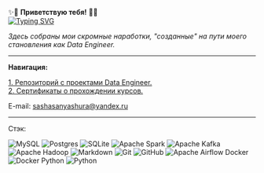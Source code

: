 ✨👋 **Приветствую тебя!**  👋✨   
[![Typing SVG](https://readme-typing-svg.herokuapp.com?font=Fira+Code&pause=1000&color=F73C22&width=435&lines=Я;Филоненко+Александр;Data+Engineer)](https://git.io/typing-svg)

*Здесь собраны мои скромные наработки, "созданные" на пути моего становления как Data Engineer.*

__________________________________________________________________________________________________

**Навигация:**

[1. Репозиторий с проектами Data Engineer.](https://github.com/brrndalex/Data-Engineer-Projects)  
[2. Сертификаты о прохождении курсов.](https://github.com/brrndalex/Data-Engineer-Projects/tree/main/%D0%A1%D0%B5%D1%80%D1%82%D0%B8%D1%84%D0%B8%D0%BA%D0%B0%D1%82%D1%8B%20%D0%BE%20%D0%BF%D1%80%D0%BE%D1%85%D0%BE%D0%B6%D0%B4%D0%B5%D0%BD%D0%B8%D0%B8%20%D0%BA%D1%83%D1%80%D1%81%D0%BE%D0%B2)   
    
<!--
**brrndalex/brrndalex** is a ✨ _special_ ✨ repository because its `README.md` (this file) appears on your GitHub profile.

Here are some ideas to get you started:

- 🔭 I’m currently working on ...
- 🌱 I’m currently learning ...
- 👯 I’m looking to collaborate on ...
- 🤔 I’m looking for help with ...
- 💬 Ask me about ...
- 📫 How to reach me: ...
- 😄 Pronouns: ...
- ⚡ Fun fact: ...
-->

E-mail: sashasanyashura@yandex.ru
_________________________________________________________________________________________________________________________

Стэк:

![MySQL](https://img.shields.io/badge/mysql-4479A1.svg?style=for-the-badge&logo=mysql&logoColor=white) ![Postgres](https://img.shields.io/badge/postgres-%23316192.svg?style=for-the-badge&logo=postgresql&logoColor=white) ![SQLite](https://img.shields.io/badge/sqlite-%2307405e.svg?style=for-the-badge&logo=sqlite&logoColor=white) ![Apache Spark](https://img.shields.io/badge/Apache%20Spark-FDEE21?style=flat-square&logo=apachespark&logoColor=black) ![Apache Kafka](https://img.shields.io/badge/Apache%20Kafka-000?style=for-the-badge&logo=apachekafka) ![Apache Hadoop](https://img.shields.io/badge/Apache%20Hadoop-66CCFF?style=for-the-badge&logo=apachehadoop&logoColor=black) ![Markdown](https://img.shields.io/badge/markdown-%23000000.svg?style=for-the-badge&logo=markdown&logoColor=white) ![Git](https://img.shields.io/badge/git-%23F05033.svg?style=for-the-badge&logo=git&logoColor=white) ![GitHub](https://img.shields.io/badge/github-%23121011.svg?style=for-the-badge&logo=github&logoColor=white) ![Apache Airflow](https://img.shields.io/badge/Apache%20Airflow-017CEE?style=for-the-badge&logo=Apache%20Airflow&logoColor=white)   Docker ![Docker](https://img.shields.io/badge/docker-%230db7ed.svg?style=for-the-badge&logo=docker&logoColor=white)    Python 	![Python](https://img.shields.io/badge/python-3670A0?style=for-the-badge&logo=python&logoColor=ffdd54)
